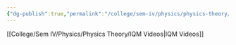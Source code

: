 ```yaml
---
{"dg-publish":true,"permalink":"/college/sem-iv/physics/physics-theory/introduction-to-quantum-mechanics/"}
---
```


[[College/Sem IV/Physics/Physics Theory/IQM Videos\|IQM Videos]]
